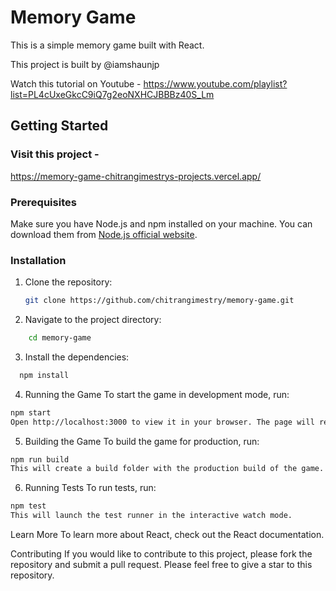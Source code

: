 # Memory Game

This is a simple memory game built with React.

This project is built by @iamshaunjp


Watch this tutorial on Youtube -
https://www.youtube.com/playlist?list=PL4cUxeGkcC9iQ7g2eoNXHCJBBBz40S_Lm

## Getting Started
### Visit this project - 
   https://memory-game-chitrangimestrys-projects.vercel.app/
### Prerequisites

Make sure you have Node.js and npm installed on your machine. You can download them from [Node.js official website](https://nodejs.org/).

### Installation

1. Clone the repository:
   ```bash
   git clone https://github.com/chitrangimestry/memory-game.git

2. Navigate to the project directory:
  ```bash
      cd memory-game
```
3. Install the dependencies:
```bash
  npm install
```

4. Running the Game
To start the game in development mode, run:
```bash
npm start
Open http://localhost:3000 to view it in your browser. The page will reload when you make changes.
```

5. Building the Game
To build the game for production, run:
```bash
npm run build
This will create a build folder with the production build of the game. The build is optimized for the best performance.
```
6. Running Tests
To run tests, run:
```bash
npm test
This will launch the test runner in the interactive watch mode.
```
Learn More
To learn more about React, check out the React documentation.

Contributing
If you would like to contribute to this project, please fork the repository and submit a pull request. Please feel free to give a star to this repository.
